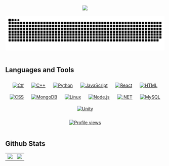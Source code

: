 <br/>  
<p align="center">
  <a href=""><img src="https://readme-typing-svg.herokuapp.com?font=VT323&size=100&color=232426&center=true&width=1200&height=140&lines=IM+Fako;ALL+THIS+WAS+FOR+NOTHING."></a>
</p>

<div align="center">
  <a href="" target="_blank"><img src="https://raw.githubusercontent.com/platane/snk/output/github-contribution-grid-snake-dark.svg" alt="sneke"></a>
</div>

<br/>

## Languages and Tools  
<div align="center">
  <a href="https://en.wikipedia.org/wiki/C_Sharp_(programming_language)" target="_blank"><img style="margin: 10px" src="https://cdn.jsdelivr.net/gh/devicons/devicon/icons/csharp/csharp-original.svg" alt="C#" height="40" /></a>
  <a href="https://en.wikipedia.org/wiki/C%2B%2B" target="_blank"><img style="margin: 10px" src="https://cdn.jsdelivr.net/gh/devicons/devicon/icons/cplusplus/cplusplus-original.svg" alt="C++" height="40" /></a>
  <a href="https://www.python.org" target="_blank"><img style="margin: 10px" src="https://cdn.jsdelivr.net/gh/devicons/devicon/icons/python/python-original.svg" alt="Python" height="40" /></a>
  <a href="https://www.javascript.com" target="_blank"><img style="margin: 10px" src="https://cdn.jsdelivr.net/gh/devicons/devicon/icons/javascript/javascript-original.svg" alt="JavaScript" height="40" /></a>
  <a href="https://reactjs.org" target="_blank"><img style="margin: 10px" src="https://cdn.jsdelivr.net/gh/devicons/devicon/icons/react/react-original.svg" alt="React" height="40" /></a>
  <a href="https://en.wikipedia.org/wiki/HTML" target="_blank"><img style="margin: 10px" src="https://cdn.jsdelivr.net/gh/devicons/devicon/icons/html5/html5-original.svg" alt="HTML" height="40" /></a>
  <a href="https://developer.mozilla.org/en-US/docs/Web/CSS" target="_blank"><img style="margin: 10px" src="https://cdn.jsdelivr.net/gh/devicons/devicon/icons/css3/css3-original.svg" alt="CSS" height="40" /></a>
  <a href="https://www.mongodb.com" target="_blank"><img style="margin: 10px" src="https://cdn.jsdelivr.net/gh/devicons/devicon/icons/mongodb/mongodb-original.svg" alt="MongoDB" height="40" /></a>
  <a href="https://www.linux.org" target="_blank"><img style="margin: 10px" src="https://cdn.jsdelivr.net/gh/devicons/devicon/icons/linux/linux-original.svg" alt="Linux" height="40" /></a>
  <a href="https://nodejs.org" target="_blank"><img style="margin: 10px" src="https://cdn.jsdelivr.net/gh/devicons/devicon/icons/nodejs/nodejs-original.svg" alt="Node.js" height="40" /></a>
  <a href="https://dotnet.microsoft.com" target="_blank"><img style="margin: 10px" src="https://cdn.jsdelivr.net/gh/devicons/devicon/icons/dot-net/dot-net-original.svg" alt=".NET" height="40" /></a>
  <a href="https://www.mysql.com" target="_blank"><img style="margin: 10px" src="https://cdn.jsdelivr.net/gh/devicons/devicon/icons/mysql/mysql-original.svg" alt="MySQL" height="40" /></a>
  <a href="https://unity.com" target="_blank"><img style="margin: 10px" src="https://cdn.jsdelivr.net/gh/devicons/devicon/icons/unity/unity-original.svg" alt="Unity" height="40" /></a>
</div>

<br/>

<div align="center">
  <a href="https://github.com/Fako-TZ" target="_blank">
    <img src="https://komarev.com/ghpvc/?username=Fako-TZ&&style=flat-square" alt="Profile views"/>
  </a>
</div>

<br/>

## Github Stats  
<table align="center"><tr><td valign="top" width="50%">
<img src="https://github-readme-stats.vercel.app/api?username=Fako-TZ&show_icons=true&count_private=true&hide_border=true&theme=algolia" align="left" style="width: 100%" />
</td><td valign="top" width="50%">
<img src="https://github-readme-stats-one-bice.vercel.app/api/top-langs/?username=Fako-TZ&langs_count=10&layout=compact&role=OWNER,ORGANIZATION_MEMBER,COLLABORATOR&count_private=true&hide_border=true&theme=algolia" align="left" style="width: 100%" />
</td></tr></table>  

<br/>   
